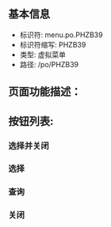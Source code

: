 
## 基本信息

- 标识符: menu.po.PHZB39
- 标识符缩写: PHZB39
- 类型: 虚拟菜单
- 路径: /po/PHZB39

## 页面功能描述：





## 按钮列表:


### 选择并关闭



### 选择



### 查询



### 关闭


